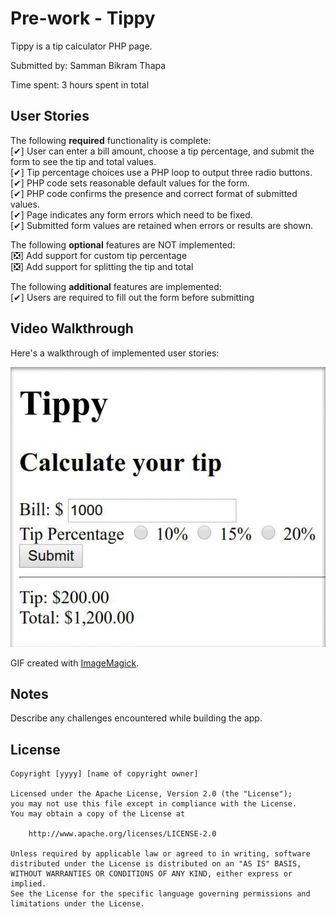 # Pre-work - Tippy

Tippy is a tip calculator PHP page.

Submitted by: Samman Bikram Thapa

Time spent: 3 hours spent in total

## User Stories

The following **required** functionality is complete:<br>
[&#10004;] User can enter a bill amount, choose a tip percentage, and submit the form to see the tip and total values.<br>
[&#10004;] Tip percentage choices use a PHP loop to output three radio buttons.<br>
[&#10004;] PHP code sets reasonable default values for the form.<br>
[&#10004;] PHP code confirms the presence and correct format of submitted values.<br>
[&#10004;] Page indicates any form errors which need to be fixed.<br>
[&#10004;] Submitted form values are retained when errors or results are shown.<br>

The following **optional** features are NOT implemented:<br>
[&#10062;] Add support for custom tip percentage<br>
[&#10062;] Add support for splitting the tip and total<br>

The following **additional** features are implemented:<br>
[&#10004;] Users are required to fill out the form before submitting<br>

## Video Walkthrough

Here's a walkthrough of implemented user stories:

<img src='https://github.com/sammanthp007/codepath-php-tipcalculator/blob/master/use.gif' title='Video Walkthrough' width='' alt='Video Walkthrough' />

GIF created with [ImageMagick](http://www.imagemagick.org/).

## Notes

Describe any challenges encountered while building the app.

## License

    Copyright [yyyy] [name of copyright owner]

    Licensed under the Apache License, Version 2.0 (the "License");
    you may not use this file except in compliance with the License.
    You may obtain a copy of the License at

        http://www.apache.org/licenses/LICENSE-2.0

    Unless required by applicable law or agreed to in writing, software
    distributed under the License is distributed on an "AS IS" BASIS,
    WITHOUT WARRANTIES OR CONDITIONS OF ANY KIND, either express or implied.
    See the License for the specific language governing permissions and
    limitations under the License.